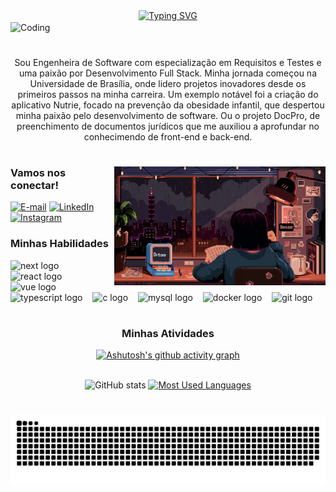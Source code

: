 <div align="center">
  <a href="https://git.io/typing-svg">
    <img src="https://readme-typing-svg.demolab.com?font=Open+Sans&weight=500&size=22&pause=1000&color=EFC7E5&center=true&vCenter=true&random=false&width=524&lines=%E2%8A%B9+Olá,+eu+sou+a+Ana+Luiza!+%CB%99%E1%B5%95%CB%99+%E2%8A%B9+" alt="Typing SVG">
  </a>
</div>

<img align="center" alt="Coding" src="https://i.pinimg.com/originals/72/e9/c3/72e9c33f3327bfb2485c80b3188e41fb.gif">

# 
<p align="center">Sou Engenheira de Software com especialização em Requisitos e Testes e uma paixão por Desenvolvimento Full Stack. Minha jornada começou na Universidade de Brasília, onde lidero projetos inovadores desde os primeiros passos na minha carreira. Um exemplo notável foi a criação do aplicativo Nutrie, focado na prevenção da obesidade infantil, que despertou minha paixão pelo desenvolvimento de software. Ou o projeto DocPro, de preenchimento de documentos jurídicos que me auxiliou a aprofundar no conhecimendo de front-end e back-end.
  
#
<img align="right" alt="" height="190px" src="./src/study.gif">

<h3 align="left">Vamos nos conectar!</h3>

[![E-mail](https://img.shields.io/badge/-Email-000?style=for-the-badge&logo=microsoft-outlook&logoColor=FF00F6&color:FFF)](mailto:anapfeilsticker@gmail.com)
[![LinkedIn](https://img.shields.io/badge/-LinkedIn-000?style=for-the-badge&logo=linkedin&logoColor=FF00F6&color:FFF)](https://www.linkedin.com/in/ana-luiza-pfeilsticker-827569246/)
[![Instagram](https://img.shields.io/badge/-Instagram-000?style=for-the-badge&logo=instagram&logoColor=FF00F6&color:FFF)](https://www.instagram.com/ana_pfeilsticker/)


<h3 align="left">Minhas Habilidades</h3>


<div align="left">
  <img src="https://cdn.jsdelivr.net/gh/devicons/devicon/icons/nextjs/nextjs-original.svg" height="25" alt="next logo"  />
  <img width="8" />
  <img src="https://cdn.jsdelivr.net/gh/devicons/devicon/icons/react/react-original.svg" height="25" alt="react logo"  />
  <img width="8" />
  <img src="https://cdn.jsdelivr.net/gh/devicons/devicon/icons/vuejs/vuejs-original.svg" height="25" alt="vue logo"  />
  <img width="8" />
  <img src="https://cdn.jsdelivr.net/gh/devicons/devicon/icons/typescript/typescript-original.svg" height="25" alt="typescript logo"  />
  <img width="8" />
  <img src="https://cdn.jsdelivr.net/gh/devicons/devicon/icons/c/c-original.svg" height="25" alt="c logo"  />
  <img width="8" />
  <img src="https://cdn.jsdelivr.net/gh/devicons/devicon/icons/mysql/mysql-original.svg" height="25" alt="mysql logo"  />
  <img width="8" />
  <img src="https://cdn.jsdelivr.net/gh/devicons/devicon/icons/docker/docker-original.svg" height="25" alt="docker logo"  />
  <img width="8" />
    <img src="https://cdn.jsdelivr.net/gh/devicons/devicon/icons/git/git-original.svg" height="25" alt="git logo"  />
  <img width="8" />
</div>

#

<div style="text-align: center;" align="center">

<h3>Minhas Atividades</h3>

  [![Ashutosh's github activity graph](https://github-readme-activity-graph.vercel.app/graph?username=ana-pfeilsticker&custom_title=Minhas%20Contribuições&hide_border=true&theme=redical&bg_color=000&line=D600CF&days=15&hide_title=true)](https://github.com/ana-pfeilsticker/github-readme-activity-graph)


  <br>
  <img src="https://github-readme-stats-git-masterrstaa-rickstaa.vercel.app/api?username=ana-pfeilsticker&hide_title=true&show_icons=true&include_all_commits=true&count_private=true&line_height=25&hide=issues&bg_color=000&title_color=FF00F6&text_color=FFF&border_radius=3&border_color=36123c&icon_color=FF00F6&theme=jolly" alt="GitHub stats">

  <a href="https://github.com/ana-pfeilsticker/github-readme-stats">
    <img src="https://github-readme-stats-git-masterrstaa-rickstaa.vercel.app/api/top-langs/?username=ana-pfeilsticker&line_height=10&card_width=290&layout=compact&hide_title=false&count_private=true&langs_count=4&show_icons=true&title_color=FF00F6&hide=html,css&bg_color=000&text_color=8B8B8B&border_radius=3&border_color=561760&count_private=true" alt="Most Used Languages">
  </a>

</div>


#

<picture align="center">
  <source media="(prefers-color-scheme: dark)" srcset="https://raw.githubusercontent.com/ana-pfeilsticker/ana-pfeilsticker/output/github-contribution-grid-snake-dark.svg">
  <source media="(prefers-color-scheme: light)" srcset="https://raw.githubusercontent.com/ana-pfeilsticker/ana-pfeilsticker/output/github-contribution-grid-snake-dark.svg">
  <img align="center" alt="github contribution grid snake animation" src="https://raw.githubusercontent.com/ana-pfeilsticker/ana-pfeilsticker/output/github-contribution-grid-snake.svg">
</picture>
